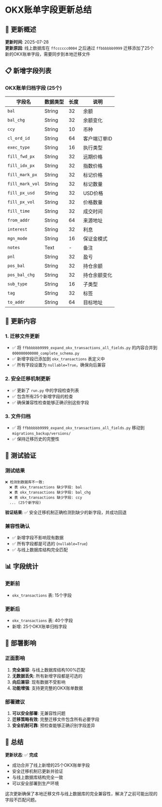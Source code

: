 # OKX账单字段更新总结

## 🎯 更新概述

**更新时间**: 2025-07-28  
**更新原因**: 线上数据库在 `ffcccccc0004` 之后通过 `ffbbbbbb9999` 迁移添加了25个新的OKX账单字段，需要同步到本地迁移文件

## 📋 新增字段列表

### OKX账单归档字段 (25个)

| 字段名 | 数据类型 | 长度 | 说明 |
|--------|----------|------|------|
| `bal` | String | 32 | 余额 |
| `bal_chg` | String | 32 | 余额变化 |
| `ccy` | String | 10 | 币种 |
| `cl_ord_id` | String | 64 | 客户端订单ID |
| `exec_type` | String | 16 | 执行类型 |
| `fill_fwd_px` | String | 32 | 远期价格 |
| `fill_idx_px` | String | 32 | 指数价格 |
| `fill_mark_px` | String | 32 | 标记价格 |
| `fill_mark_vol` | String | 32 | 标记数量 |
| `fill_px_usd` | String | 32 | USD价格 |
| `fill_px_vol` | String | 32 | 价格数量 |
| `fill_time` | String | 32 | 成交时间 |
| `from_addr` | String | 64 | 来源地址 |
| `interest` | String | 32 | 利息 |
| `mgn_mode` | String | 16 | 保证金模式 |
| `notes` | Text | - | 备注 |
| `pnl` | String | 32 | 盈亏 |
| `pos_bal` | String | 32 | 持仓余额 |
| `pos_bal_chg` | String | 32 | 持仓余额变化 |
| `sub_type` | String | 16 | 子类型 |
| `tag` | String | 32 | 标签 |
| `to_addr` | String | 64 | 目标地址 |

## 🔄 更新内容

### 1. 迁移文件更新
- ✅ 将 `ffbbbbbb9999_expand_okx_transactions_all_fields.py` 的内容合并到 `000000000000_complete_schema.py`
- ✅ 新增字段已添加到 `okx_transactions` 表定义中
- ✅ 所有字段设置为 `nullable=True`，确保向后兼容

### 2. 安全迁移机制更新
- ✅ 更新了 `run.py` 中的字段检查列表
- ✅ 包含所有25个新增字段的检查
- ✅ 确保兼容性检查能够正确识别这些字段

### 3. 文件归档
- ✅ 将 `ffbbbbbb9999_expand_okx_transactions_all_fields.py` 移动到 `migrations_backup/versions/`
- ✅ 保持迁移历史的完整性

## 🧪 测试验证

### 测试结果
```
❌ 检测到数据库不一致:
  ❌ 表 okx_transactions 缺少字段: bal
  ❌ 表 okx_transactions 缺少字段: bal_chg
  ❌ 表 okx_transactions 缺少字段: ccy
  ... (25个新字段)
```

**验证结果**: ✅ 安全迁移机制正确检测到缺少的新字段，并成功回退

### 兼容性确认
- ✅ 新增字段不影响现有数据
- ✅ 所有字段都是可选的 (`nullable=True`)
- ✅ 与线上数据库结构完全匹配

## 📊 字段统计

### 更新前
- `okx_transactions` 表: 15个字段

### 更新后  
- `okx_transactions` 表: 40个字段
- 新增: 25个OKX账单归档字段

## 🚀 部署影响

### 正面影响
1. **完全兼容**: 与线上数据库结构100%匹配
2. **无数据丢失**: 所有新增字段都是可选的
3. **向后兼容**: 现有数据不受影响
4. **功能增强**: 支持更完整的OKX账单数据

### 部署建议
1. **可以安全部署**: 无兼容性问题
2. **迁移策略有效**: 完整迁移文件包含所有必要字段
3. **安全机制可靠**: 预检查能够正确识别字段差异

## 📝 总结

**更新状态**: ✅ **完成**

- 成功合并了线上新增的25个OKX账单字段
- 安全迁移机制已更新并验证
- 与线上数据库结构完全一致
- 可以安全部署到生产环境

这次更新确保了本地迁移文件与线上数据库的完全兼容性，解决了之前可能出现的字段不匹配问题。 